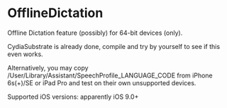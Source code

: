 OfflineDictation
==========

Offline Dictation feature (possibly) for 64-bit devices (only).

CydiaSubstrate is already done, compile and try by yourself to see if this even works.

Alternatively, you may copy /User/Library/Assistant/SpeechProfile\_LANGUAGE\_CODE from iPhone 6s(+)/SE or iPad Pro and test on their own unsupported devices.

Supported iOS versions: apparently iOS 9.0+
